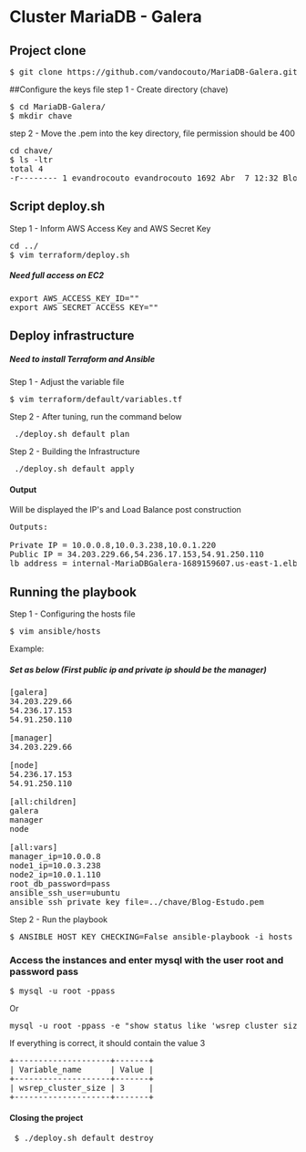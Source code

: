 Cluster MariaDB - Galera
===

## Project clone
<pre>
$ git clone https://github.com/vandocouto/MariaDB-Galera.git
</pre>
##Configure the keys file
step 1 - Create directory (chave)
<pre>
$ cd MariaDB-Galera/
$ mkdir chave
</pre>
step 2 - Move the .pem into the key directory, file permission should be 400

<pre>
cd chave/
$ ls -ltr
total 4
-r-------- 1 evandrocouto evandrocouto 1692 Abr  7 12:32 Blog-Estudo.pem
</pre>
## Script deploy.sh
Step 1 - Inform AWS Access Key and AWS Secret Key
<pre>
cd ../
$ vim terraform/deploy.sh 
</pre>
##### Need full access on EC2
<pre>
export AWS_ACCESS_KEY_ID=""
export AWS_SECRET_ACCESS_KEY=""
</pre>
## Deploy infrastructure
##### Need to install Terraform and Ansible

Step 1 - Adjust the variable file

<pre>
$ vim terraform/default/variables.tf
</pre>

Step 2 - After tuning, run the command below
<pre>
 ./deploy.sh default plan
</pre>
Step 2 - Building the Infrastructure
<pre>
 ./deploy.sh default apply
</pre>

#### Output 
Will be displayed the IP's and Load Balance post construction
<pre>
Outputs:

Private IP = 10.0.0.8,10.0.3.238,10.0.1.220
Public IP = 34.203.229.66,54.236.17.153,54.91.250.110
lb_address = internal-MariaDBGalera-1689159607.us-east-1.elb.amazonaws.com
</pre>

## Running the playbook

Step 1 - Configuring the hosts file
<pre>
$ vim ansible/hosts
</pre>
Example:
##### Set as below (First public ip and private ip should be the manager)
<pre>
[galera]
34.203.229.66
54.236.17.153
54.91.250.110

[manager]
34.203.229.66

[node]
54.236.17.153
54.91.250.110

[all:children]
galera
manager
node

[all:vars]
manager_ip=10.0.0.8
node1_ip=10.0.3.238
node2_ip=10.0.1.110
root_db_password=pass
ansible_ssh_user=ubuntu
ansible_ssh_private_key_file=../chave/Blog-Estudo.pem
</pre>
Step 2 - Run the playbook
<pre>
$ ANSIBLE_HOST_KEY_CHECKING=False ansible-playbook -i hosts tasks/main.yml
</pre>
### Access the instances and enter mysql with the user root and password pass
<pre>
$ mysql -u root -ppass
</pre>

Or

<pre>
mysql -u root -ppass -e "show status like 'wsrep_cluster_size'"
</pre>

If everything is correct, it should contain the value 3

<pre>
+--------------------+-------+
| Variable_name      | Value |
+--------------------+-------+
| wsrep_cluster_size | 3     |
+--------------------+-------+
</pre>
#### Closing the project
<pre>
 $ ./deploy.sh default destroy
 </pre>